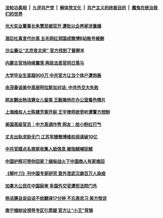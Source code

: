 

####  [法轮功真相](../../../../basic/blob/master/README.md?t=03201631) &nbsp;|&nbsp; [九评共产党](../../../../9ping.md/blob/master/README.md?t=03201631) &nbsp;|&nbsp; [解体党文化](../../../../jtdwh.md/blob/master/README.md?t=03201631)  &nbsp;|&nbsp; [共产主义的终极目的](../../../../gczydzjmd.md/blob/master/README.md?t=03201631) &nbsp;|&nbsp; [魔鬼在统治我们的世界](../../../../mgztzwmdsj.md/blob/master/README.md?t=03201631) 

#### [光大实业董事长朱慧民被双开 遭批以企养家涉重婚](../pages/soh5/486254.md?t=03201631) 
#### [酒后吐真言代价高 五毛网红郑国成微博B站账号被删 ](../pages/soh5/486242.md?t=03201631) 
#### [沙尘暴让“北京变北宋”  官方找到了替罪羊](../pages/soh5/486230.md?t=03201631) 
#### [内蒙古官场持续震荡 两政法高官同日落马](../pages/soh5/486212.md?t=03201631) 
#### [大学毕业生首超900万 中共官方让当个体户遭炮轰](../pages/soh5/486206.md?t=03201631) 
#### [余茂春谈美中高层阿拉斯加对话: 中共外交大失败](../pages/soh5/486149.md?t=03201631) 
#### [网友翻出杨洁篪女儿留美 王毅揭他在办公室看色情片](../pages/soh5/486131.md?t=03201631) 
#### [上海维权人士陈建芳案开庭 王宇律师欲旁听遭警方控制](../pages/soh5/486017.md?t=03201631) 
#### [美国高级官员：中方高调作秀  网友：给小粉红打气](../pages/soh5/485987.md?t=03201631) 
#### [丈夫出轨求助无门 江苏军嫂微博维权阅读破10亿](../pages/soh5/485909.md?t=03201631) 
#### [中共官媒点名商家收集人脸信息 被指贼喊捉贼](../pages/soh5/485978.md?t=03201631) 
#### [中国护照可带你回家？缅甸战火下中国商人有家难回](../pages/soh5/485960.md?t=03201631) 
#### [《柳叶刀》刊中国专家研究 意外泄武汉逾百万人染疫](../pages/soh5/485888.md?t=03201631) 
#### [加拿大公民在中国庭审 多国外交官遭拒法院门外](../pages/soh5/485882.md?t=03201631) 
#### [杨洁篪自说自话不给翻译17分钟 不忘表忠习 美方惊讶](../pages/soh5/485891.md?t=03201631) 
#### [南宁植树设领导专区引质疑  官方让“小王”背锅](../pages/soh5/485876.md?t=03201631) 
